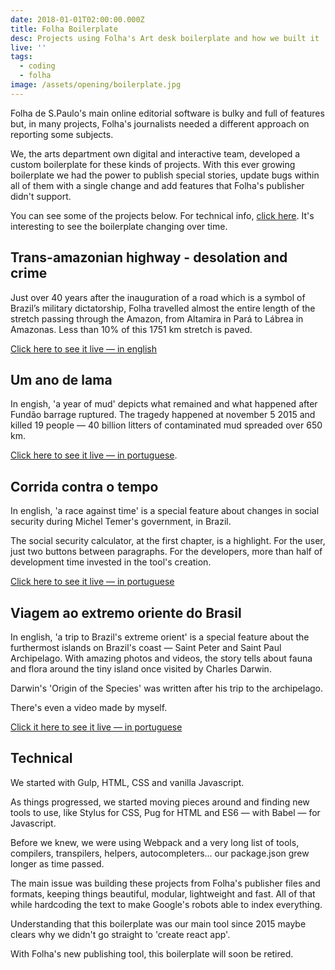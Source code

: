 ```yaml
---
date: 2018-01-01T02:00:00.000Z
title: Folha Boilerplate
desc: Projects using Folha's Art desk boilerplate and how we built it
live: ''
tags:
  - coding
  - folha
image: /assets/opening/boilerplate.jpg
---
```


Folha de S.Paulo's main online editorial software is bulky and full of features but, in many projects, Folha's journalists needed a different approach on reporting some subjects.

We, the arts department own digital and interactive team, developed a custom boilerplate for these kinds of projects. With this ever growing boilerplate we had the power to publish special stories, update bugs within all of them with a single change and add features that Folha's publisher didn't support.

You can see some of the projects below. For technical info, [click here](#technical). It's interesting to see the boilerplate changing over time.

## Trans-amazonian highway - desolation and crime

Just over 40 years after the inauguration of a road which is a symbol of Brazil’s military dictatorship, Folha travelled almost the entire length of the stretch passing through the Amazon, from Altamira in Pará to Lábrea in Amazonas. Less than 10% of this 1751 km stretch is paved.

[Click here to see it live — in english](http://arte.folha.uol.com.br/cotidiano/2016/transamazonica/en/)


## Um ano de lama

In engish, 'a year of mud' depicts what remained and what happened after Fundão barrage ruptured. The tragedy happened at november 5 2015 and killed 19 people — 40 billion litters of contaminated mud spreaded over 650 km.

[Click here to see it live — in portuguese](http://arte.folha.uol.com.br/cotidiano/2016/um-ano-de-lama/).

## Corrida contra o tempo

In english, 'a race against time' is a special feature about changes in social security during Michel Temer's government, in Brazil.

The social security calculator, at the first chapter, is a highlight. For the user, just two buttons between paragraphs. For the developers, more than half of development time invested in the tool's creation.

[Click here to see it live — in portuguese](http://arte.folha.uol.com.br/mercado/2017/previdencia/introducao/)

## Viagem ao extremo oriente do Brasil

In english, 'a trip to Brazil's extreme orient' is a special feature about the furthermost islands on Brazil's coast — Saint Peter and Saint Paul Archipelago. With amazing photos and videos, the story tells about fauna and flora around the tiny island once visited by Charles Darwin.

Darwin's 'Origin of the Species' was written after his trip to the archipelago.

There's even a video made by myself.

<div class="video" title="Título descritivo do vídeo para acessibilidade" data-video="jv2oYhIdbxo"></div>

[Click it here to see it live — in portuguese](https://arte.folha.uol.com.br/ciencia/2017/arquipelago/historia/)

## Technical

We started with Gulp, HTML, CSS and vanilla Javascript.

As things progressed, we started moving pieces around and finding new tools to use, like Stylus for CSS, Pug for HTML and ES6 — with Babel — for Javascript.

Before we knew, we were using Webpack and a very long list of tools, compilers, transpilers, helpers, autocompleters... our package.json grew longer as time passed.

The main issue was building these projects from Folha's publisher files and formats, keeping things beautiful, modular, lightweight and fast. All of that while hardcoding the text to make Google's robots able to index everything.

Understanding that this boilerplate was our main tool since 2015 maybe clears why we didn't go straight to 'create react app'.

With Folha's new publishing tool, this boilerplate will soon be retired.